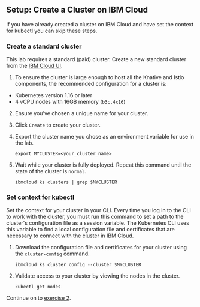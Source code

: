 ## Setup: Create a Cluster on IBM Cloud
If you have already created a cluster on IBM Cloud and have set the context for kubectl you can skip these steps.

### Create a standard cluster
This lab requires a standard (paid) cluster. Create a new standard cluster from the [IBM Cloud UI](https://cloud.ibm.com/containers-kubernetes/catalog/cluster/create).

1. To ensure the cluster is large enough to host all the Knative and Istio
components, the recommended configuration for a cluster is:
  - Kubernetes version 1.16 or later
  - 4 vCPU nodes with 16GB memory (`b3c.4x16`)

2. Ensure you've chosen a unique name for your cluster.

3. Click `Create` to create your cluster.

4. Export the cluster name you chose as an environment variable for use in the lab.

    ```
    export MYCLUSTER=<your_cluster_name>
    ```

5. Wait while your cluster is fully deployed. Repeat this command until the state of the cluster is `normal`.

    ```
    ibmcloud ks clusters | grep $MYCLUSTER
    ```

### Set context for kubectl
Set the context for your cluster in your CLI. Every time you log in to the CLI to work with the cluster, you must run this command to set a path to the cluster's configuration file as a session variable. The Kubernetes CLI uses this variable to find a local configuration file and certificates that are necessary to connect with the cluster in IBM Cloud.

1. Download the configuration file and certificates for your cluster using the `cluster-config` command.

    ```shell
    ibmcloud ks cluster config --cluster $MYCLUSTER
    ```

2. Validate access to your cluster by viewing the nodes in the cluster.

    ```shell
    kubectl get nodes
    ```
    
Continue on to [exercise 2](../exercise-2/README.md).

